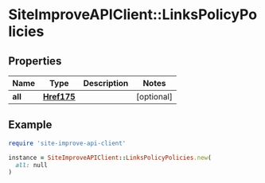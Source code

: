 # SiteImproveAPIClient::LinksPolicyPolicies

## Properties

| Name | Type | Description | Notes |
| ---- | ---- | ----------- | ----- |
| **all** | [**Href175**](Href175.md) |  | [optional] |

## Example

```ruby
require 'site-improve-api-client'

instance = SiteImproveAPIClient::LinksPolicyPolicies.new(
  all: null
)
```

